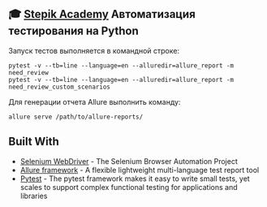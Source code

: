 ## :mortar_board: [Stepik Academy](https://stepik.org/org/stepikteam/) Автоматизация тестирования на Python


Запуск тестов выполняется в командной строке:
```
pytest -v --tb=line --language=en --alluredir=allure_report -m need_review 
pytest -v --tb=line --language=en --alluredir=allure_report -m need_review_custom_scenarios
```
Для генерации отчета Allure выполнить команду:
```
allure serve /path/to/allure-reports/
```

## Built With
* [Selenium WebDriver](https://www.selenium.dev/documentation/en/webdriver/) -  The Selenium Browser Automation Project
* [Allure framework](https://github.com/allure-framework) - A flexible lightweight multi-language test report tool
* [Pytest](https://docs.pytest.org/en/stable/) - The pytest framework makes it easy to write small tests, yet scales to support complex functional testing for applications and libraries
